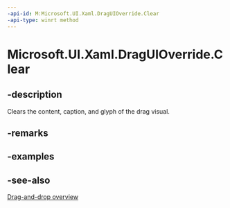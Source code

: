 ```yaml
---
-api-id: M:Microsoft.UI.Xaml.DragUIOverride.Clear
-api-type: winrt method
---
```


<!-- Method syntax
public void Clear()
-->

# Microsoft.UI.Xaml.DragUIOverride.Clear

## -description
Clears the content, caption, and glyph of the drag visual.

## -remarks

## -examples

## -see-also

[Drag-and-drop overview](/windows/apps/design/input/drag-and-drop)
